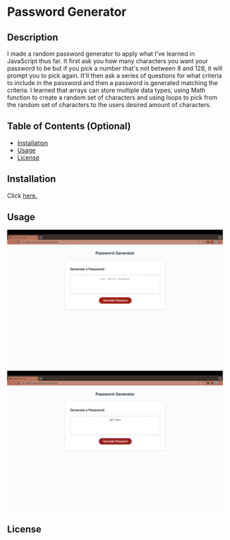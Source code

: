 # Password Generator

## Description
 I made a random password generator to apply what I've learned in JavaScript thus far. It first ask you how many characters you want your password to be but if you pick a number that's not between 8 and 128, it will prompt you to pick again. It'll then ask a series of questions for what criteria to include in the password and then a password is generated matching the criteria. I learned that arrays can store multiple data types, using Math function to create a random set of characters and using loops to pick from the random set of characters to the users desired amount of characters.


## Table of Contents (Optional)

- [Installation](#installation)
- [Usage](#usage)
- [License](#license)

## Installation

Click [here.](https://danibano.github.io/password-generator/)

## Usage

![Password Generator](Assets/Screen%20Shot%202022-12-27%20at%204.07.13%20PM.png)
![Password Generator](Assets/Screen%20Shot%202022-12-27%20at%204.07.30%20PM.png)

## License

